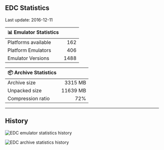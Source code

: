 ## EDC Statistics

Last update: 2016-12-11

| :bar_chart: Emulator Statistics | |
|:-----|------:|
| Platforms available | 162 |
| Platform Emulators | 406 |
| Emulator Versions  | 1488 |

| :package: Archive Statistics | |
|:-----|------:|
| Archive size | 3315 MB |
| Unpacked size | 11639 MB |
| Compression ratio | 72% |
***
## History
![](https://github.com/PhoenixInteractiveNL/emuDownloadCenter/wiki/images_statistics/edc_statistics_emulators.png "EDC emulator statistics history")

![](https://github.com/PhoenixInteractiveNL/emuDownloadCenter/wiki/images_statistics/edc_statistics_archive.png "EDC archive statistics history")